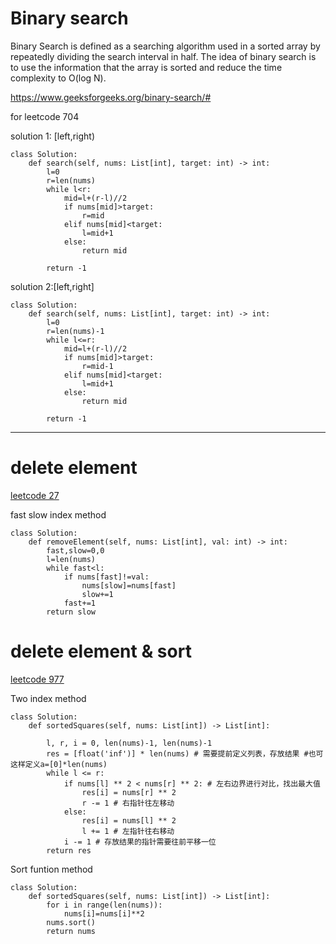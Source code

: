 # Binary search

Binary Search is defined as a searching algorithm used in a sorted array by repeatedly dividing the search interval in half. The idea of binary search is to use the information that the array is sorted and reduce the time complexity to O(log N). 

https://www.geeksforgeeks.org/binary-search/#

for leetcode 704

solution 1: [left,right)
```
class Solution:
    def search(self, nums: List[int], target: int) -> int:
        l=0
        r=len(nums)
        while l<r:
            mid=l+(r-l)//2
            if nums[mid]>target:
                r=mid
            elif nums[mid]<target:
                l=mid+1
            else:
                return mid
          
        return -1
```

solution 2:[left,right]
```
class Solution:
    def search(self, nums: List[int], target: int) -> int:
        l=0
        r=len(nums)-1
        while l<=r:
            mid=l+(r-l)//2
            if nums[mid]>target:
                r=mid-1
            elif nums[mid]<target:
                l=mid+1
            else:
                return mid
          
        return -1
```

****
# delete element

[leetcode 27](https://leetcode.cn/problems/remove-element/)

fast slow index method
```
class Solution:
    def removeElement(self, nums: List[int], val: int) -> int:
        fast,slow=0,0
        l=len(nums)
        while fast<l:
            if nums[fast]!=val:
                nums[slow]=nums[fast]
                slow+=1
            fast+=1
        return slow
```

# delete element & sort

[leetcode 977](https://leetcode.cn/problems/squares-of-a-sorted-array/)

Two index method
```
class Solution:
    def sortedSquares(self, nums: List[int]) -> List[int]:

        l, r, i = 0, len(nums)-1, len(nums)-1
        res = [float('inf')] * len(nums) # 需要提前定义列表，存放结果 #也可这样定义a=[0]*len(nums)
        while l <= r:
            if nums[l] ** 2 < nums[r] ** 2: # 左右边界进行对比，找出最大值
                res[i] = nums[r] ** 2
                r -= 1 # 右指针往左移动
            else:
                res[i] = nums[l] ** 2
                l += 1 # 左指针往右移动
            i -= 1 # 存放结果的指针需要往前平移一位
        return res
```

Sort funtion method

```
class Solution:
    def sortedSquares(self, nums: List[int]) -> List[int]:
        for i in range(len(nums)):
            nums[i]=nums[i]**2
        nums.sort()
        return nums
```

